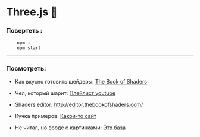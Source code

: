# Three.js 🗿
### Повертеть :
```
    npm i
    npm start
```
- - - 
### Посмотреть: 

- Как вкусно готовить шейдеры: [The Book of Shaders](https://thebookofshaders.com/?lan=ru)

 - Чел, который шарит: [Плейлист youtube](https://www.youtube.com/playlist?list=PLswdBLT9llbjS2o4xreJqgBRjTmkEz6sv)

 - Shaders editor: http://editor.thebookofshaders.com/

- Кучка примеров: [Какой-то сайт](https://observablehq.com/@esrs/custom-shader-on-plane-three-js)

- Не читал, но вроде с картинками: [Это база](https://r105.threejsfundamentals.org/threejs/lessons/ru/threejs-fundamentals.html)
